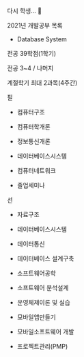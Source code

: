 다시 학생... :school_satchel:

2021년 개발공부 목록

- Database System





전공 39학점(1학기)

전공 3~4 / 나머지

계절학기 최대 2과목(4주간)



필

- 컴퓨터구조
- 컴퓨터학개론 
- 정보통신개론 

- 데이터베이스시스템

- 컴퓨터네트워크 

- 졸업세미나 



선

- 자료구조

- 데이터베이스시스템 

- 데이터통신

- 데이터베이스 설계구축

- 소프트웨어공학

- 소프트웨어 분석설계

- 운영체제이론 및 실습

- 모바일앱만들기

- 모바일소프트웨어 개발

- 프로젝트관리(PMP)

  

